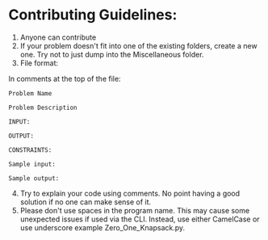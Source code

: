 # Contributing Guidelines:

1. Anyone can contribute
2. If your problem doesn't fit into one of the existing folders, create a new one. Try not to just dump into the Miscellaneous folder.
3. File format:
  
  In comments at the top of the file:
    
    Problem Name
    
    Problem Description
    
    INPUT:
    
    OUTPUT:
    
    CONSTRAINTS:
    
    Sample input:
    
    Sample output:
     
4. Try to explain your code using comments. No point having a good solution if no one can make sense of it.
5. Please don't use spaces in the program name. This may cause some unexpected issues if used via the CLI. Instead, use either CamelCase or use underscore example Zero_One_Knapsack.py.